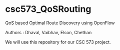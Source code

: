 # csc573_QoSRouting
QoS based Optimal Route Discovery using OpenFlow

Authors : Dhaval, Vaibhav, Elson, Chethan

We will use this repository for our CSC 573 project.
